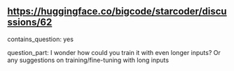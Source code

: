 ## https://huggingface.co/bigcode/starcoder/discussions/62

contains_question: yes

question_part: 
I wonder how could you train it with even longer inputs? Or any suggestions on training/fine-tuning with long inputs